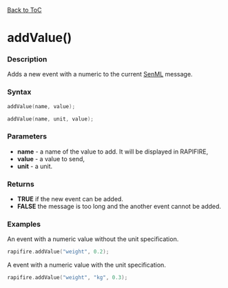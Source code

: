 [Back to ToC](library.md)

# addValue()

### Description

Adds a new event with a numeric to the current [SenML](http://blog.rapifire.com/2015/12/21/introduction-to-senml/) message.

### Syntax

```c++
addValue(name, value);
```

```c++
addValue(name, unit, value);
```

### Parameters

* __name__ - a name of the value to add. It will be displayed in RAPIFIRE,
* __value__ - a value to send,
* __unit__ - a unit. 

### Returns

* __TRUE__ if the new event can be added. 
* __FALSE__ the message is too long and the another event cannot be added.

### Examples

An event with a numeric value without the unit specification.

```c++
rapifire.addValue("weight", 0.2);
```

A event with a numeric value with the unit specification.

```c++
rapifire.addValue("weight", "kg", 0.3);
```